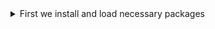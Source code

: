 <details>
<summary>First we install and load necessary packages</summary>

```r
install.packages("stringr")
install.packages("smartsnp")
install.packages("adegenet")
install.packages("ggnewscale")
install.packages("zoo")
install.packages("dplyr")
install.packages("tidyr")
install.packages("tidyverse")
install.packages("plotly")
install.packages("stats")
install.packages("pheatmap")
install.packages("ape")
install.packages("vegan")
install.packages("reshape2")
install.packages("cowplot")
install.packages("vcfR")
install.packages("ape")
install.packages("phangorn")
install.packages("ggtree")
install.packages("data.table")
install.packages("readxl")
install.packages("maps")
install.packages("sf")
install.packages("geojsonio")
install.packages("randomcoloR")
install.packages("gtools")
install.packages("rmarkdown")
install.packages("gtable")
install.packages("qpdf")
install.packages("scatterpie")
install.packages("remotes")
install.packages("scales")
install.packages('igraph', dependencies = TRUE)
install.packages('phytools')
install.packages('rnaturalearth')
remotes::install_github("liamrevell/phytools")
install.packages("devtools")
install_github("bbanbury/phrynomics") #For SNAPPER
devtools::install_github("TheWangLab/algatr")
install.packages("viridisLite")
devtools::install_github("TheWangLab/algatr")
install.packages("raster")
install.packages("geodata")
install.packages("rinat")
install.packages("Rcpp")
install.packages("terra")
install.packages("Biostrings")
install.packages("PipeMaster")
install.packages("phylotools")
install.packages("pdftools")
install.packages("magick")
system("brew install gdal")
install.packages("terra", type = "source", configure.args = "--with-proj-lib=$(brew --prefix)/lib/")
library(Biostrings)
library(PipeMaster)
devtools::install_github("DevonDeRaad/SNPfiltR")
install.packages("ggtree")
install.packages("rlang")
install.packages("patchwork")
if (!require("BiocManager", quietly = TRUE))
 install.packages("BiocManager")
BiocManager::install("ggtree")

library(ggtree)
library(patchwork)  
library(scales)  
library(rinat)
library(SNPfiltR)
library(phylotools)
library(geodata)
library(Rcpp)
library(terra)
library(raster)
library(algatr)
library(viridisLite)
library(devtools)
library(rnaturalearth)
library(phrynomics)
library(phytools)
library(ggnewscale)
library(remotes)
library(scatterpie)
library(qpdf)
library(gtable)
library(tidyverse)
library(gtools)
library(randomcoloR)
library(geojsonio)
library(sf)
library(maps)
library(data.table)
library(phangorn)
library(vcfR)
library(cowplot)
library(vegan)
library(ape)
library(pheatmap)
library(stats)
library(tidyr)
library(plotly)
library(dplyr)
library(zoo)
library(adegenet) # If error then redo install.packages and say no instead of yes
library(rlang) # If error then redo install.packages and say no instead of yes
library(smartsnp)
library(stringr)
library(gridExtra)
library(grid)
library(reshape2)
library(readxl)
library(pdftools)
library(magick)
 ```

<details>
<summary>Now we can define and create paths to user folders and software execution files</summary>

# Main folders. Should end with a "/"
mainFolder="CladoScope/"
userPath = "/Users/adamaslam/"
folderPath=paste0(userPath, "Desktop/", mainFolder)
# folderPath="/Users/adamaslam/Desktop/Hypsiglena/Filtering/"
clusterFolderPath="/home/aaslam/" #If using cluster then this is relevant for some analyses that make files that reference other file locations


# Subfolders. Should end with a "/"
VCFPath="VCFs/"
TrawPath="Traw/"
PHYPath="PHYs/"
bedPath="Bed/"
admixturePath="Admixture/"
IQTreePath="Tree/"
ThreeDPath="3DPlots/"
pdfPath="OutputPDFs/"
nexusPath="Nexus/"
bppPath="BPP/"
testPath="Test/"
SVDQPath="SVDQ/"
binaryNexusPath="BinaryNexus/"
isolationPath="Isolation/"
gadmaPath="Gadma/"
DsuitePath="Dsuite/"
rawPath="Raw/"
tablePath="Tables/"
SoftwarePath="Software/"

# Software paths
phylipCoversionFolderPath=paste0(folderPath,SoftwarePath,"vcf2phylip-master")
pythonPath = "/opt/anaconda3/envs/tf/bin/python"
bppSWPathMac = "/Users/adamaslam/bpp-4.8.2-macos-aarch64/bin/bpp"
bppSWPathLinux = "bpp-4.8.2-linux-x86_64/bin/bpp"
gadmaSWPath = "/opt/anaconda3/bin/gadma"
gadmaClusterSWPath = "/home/aaslam/miniconda3/bin/gadma"
admixtureSWFolderPath=paste0(folderPath,SoftwarePath,"admixture_macosx-1.3.0/")
IQTreeSWPath="/opt/homebrew/bin/iqtree2"
easySFSPath="/Users/adamaslam/easySFS/easySFS.py"
DSuiteFBranchSWPath = "/Users/adamaslam/Dsuite/utils/dtools.py"
DtriosSWPath = "/Users/adamaslam/Dsuite/Build/Dsuite"

# Unfiltered raw VCF file name (e.g. ipyrad output)
rawFile="DeNovo.vcf"
rawString=str_sub(rawFile,end=-5)


knitr::opts_knit$set(root.dir = folderPath)


# Only run this at the very beginning of all analyses so results aren't deleted
# Commented out by default to avoid accidental deletion

# dir.create(file.path(folderPath), showWarnings = FALSE)
#
# dir.create(file.path(paste0(folderPath,VCFPath)), showWarnings = FALSE)
# dir.create(file.path(paste0(folderPath,TrawPath)), showWarnings = FALSE)
# dir.create(file.path(paste0(folderPath,PHYPath)), showWarnings = FALSE)
# dir.create(file.path(paste0(folderPath,bedPath)), showWarnings = FALSE)
# dir.create(file.path(paste0(folderPath,admixturePath)), showWarnings = FALSE)
# dir.create(file.path(paste0(folderPath,IQTreePath)), showWarnings = FALSE)
# dir.create(file.path(paste0(folderPath,ThreeDPath)), showWarnings = FALSE)
# dir.create(file.path(paste0(folderPath,pdfPath)), showWarnings = FALSE)
# dir.create(file.path(paste0(folderPath,nexusPath)), showWarnings = FALSE)
# dir.create(file.path(paste0(folderPath,bppPath)), showWarnings = FALSE)
# dir.create(file.path(paste0(folderPath,testPath)), showWarnings = FALSE)
# dir.create(file.path(paste0(folderPath,binaryNexusPath)), showWarnings = FALSE)
# dir.create(file.path(paste0(folderPath,isolationPath)), showWarnings = FALSE)
# dir.create(file.path(paste0(folderPath,gadmaPath)), showWarnings = FALSE)
# dir.create(file.path(paste0(folderPath,DsuitePath)), showWarnings = FALSE)
# dir.create(file.path(paste0(folderPath,rawPath)), showWarnings = FALSE)
# dir.create(file.path(paste0(folderPath,tablePath)), showWarnings = FALSE)
# dir.create(file.path(paste0(folderPath,SVDQPath)), showWarnings = FALSE)

# Create nested folders in pdfPath and admixturePath
# dir.create(file.path(paste0(folderPath,pdfPath,"FilterSelectionPlots")), showWarnings = FALSE)
# dir.create(file.path(paste0(folderPath,pdfPath,"FilterSelectionHeatmaps")), showWarnings = FALSE)
# dir.create(file.path(paste0(folderPath,pdfPath,"Trees")), showWarnings = FALSE)
# dir.create(file.path(paste0(folderPath,pdfPath,"AdmixtureBarPlots")), showWarnings = FALSE)
# dir.create(file.path(paste0(folderPath,pdfPath,"AdmixturePieMaps")), showWarnings = FALSE)
# dir.create(file.path(paste0(folderPath,pdfPath, isolationPath)), showWarnings = FALSE)
# dir.create(file.path(paste0(folderPath,pdfPath, gadmaPath)), showWarnings = FALSE)
# dir.create(file.path(paste0(folderPath,pdfPath,"Tables/")), showWarnings = FALSE)

# dir.create(file.path(paste0(folderPath,admixturePath,"CVErrors")), showWarnings = FALSE)


```r
